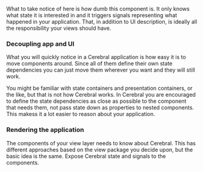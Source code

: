 What to take notice of here is how dumb this component is. It only knows what state it is interested in and it triggers signals representing what happened in your application. That, in addition to UI description, is ideally all the responsibility your views should have.

### Decoupling app and UI
What you will quickly notice in a Cerebral application is how easy it is to move components around. Since all of them define their own state dependencies you can just move them wherever you want and they will still work.

You might be familiar with state containers and presentation containers, or the like, but that is not how Cerebral works. In Cerebral you are encouraged to define the state dependencies as close as possible to the component that needs them, not pass state down as properties to nested components. This makess it a lot easier to reason about your application.

### Rendering the application
The components of your view layer needs to know about Cerebral. This has different approaches based on the view package you decide upon, but the basic idea is the same. Expose Cerebral state and signals to the components.
